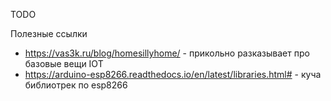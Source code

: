 TODO

Полезные ссылки
* https://vas3k.ru/blog/homesillyhome/ - прикольно разказывает про базовые вещи IOT
* https://arduino-esp8266.readthedocs.io/en/latest/libraries.html# - куча библиотрек по esp8266
